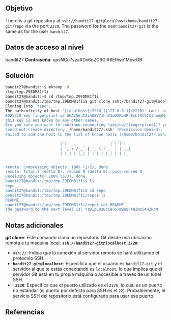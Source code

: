 ## Objetivo
There is a git repository at `ssh://bandit27-git@localhost/home/bandit27-git/repo` via the port `2220`. The password for the user `bandit27-git` is the same as for the user `bandit27`.
## Datos de acceso al nivel
bandit27
**Contraseña**: upsNCc7vzaRDx6oZC6GiR6ERwe1MowGB
## Solución
```bash
bandit27@bandit:~$ mktemp -d
/tmp/tmp.Z9EDM81fIi
bandit27@bandit:~$ cd /tmp/tmp.Z9EDM81fIi
bandit27@bandit:/tmp/tmp.Z9EDM81fIi$ git clone ssh://bandit27-git@localhost:2220/home/bandit27-git/repo
Cloning into 'repo'...
The authenticity of host '[localhost]:2220 ([127.0.0.1]:2220)' can't be established.
ED25519 key fingerprint is SHA256:C2ihUBV7ihnV1wUXRb4RrEcLfXC5CXlhmAAM/urerLY.
This key is not known by any other names.
Are you sure you want to continue connecting (yes/no/[fingerprint])? yes
Could not create directory '/home/bandit27/.ssh' (Permission denied).
Failed to add the host to the list of known hosts (/home/bandit27/.ssh/known_hosts).
                         _                     _ _ _
                        | |__   __ _ _ __   __| (_) |_
                        | '_ \ / _` | '_ \ / _` | | __|
                        | |_) | (_| | | | | (_| | | |_


remote: Compressing objects: 100% (2/2), done.
remote: Total 3 (delta 0), reused 0 (delta 0), pack-reused 0
Receiving objects: 100% (3/3), done.
bandit27@bandit:/tmp/tmp.Z9EDM81fIi$ ls
repo
bandit27@bandit:/tmp/tmp.Z9EDM81fIi$ cd repo
bandit27@bandit:/tmp/tmp.Z9EDM81fIi/repo$ ls
README
bandit27@bandit:/tmp/tmp.Z9EDM81fIi/repo$ cat README
The password to the next level is: Yz9IpL0sBcCeuG7m9uQFt8ZNpS4HZRcN
```

## Notas adicionales
**git clone**: Este comando clona un repositorio Git desde una ubicación remota a tu máquina local.
**`ssh://bandit27-git@localhost:2220`**:
- **`ssh://`**: Indica que la conexión al servidor remoto se hará utilizando el protocolo SSH.
- **`bandit27-git@localhost`**: Especifica que el usuario es `bandit27-git` y el servidor al que te estás conectando es `localhost`, lo que implica que el servidor Git está en tu propia máquina o accesible a través de un túnel SSH.
- **`:2220`**: Especifica que el puerto utilizado es el `2220`, lo cual es un puerto no estándar (el puerto por defecto para SSH es el `22`). Probablemente, el servicio SSH del repositorio está configurado para usar ese puerto.
## Referencias